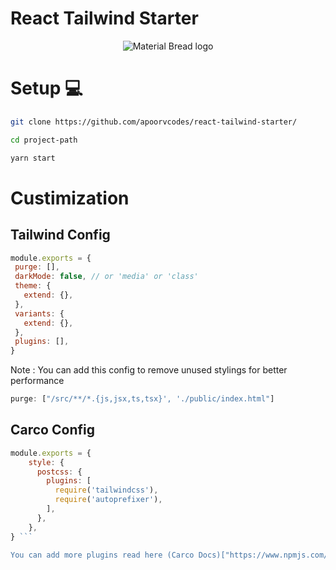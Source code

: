 # React Tailwind Starter

<p align="center">
  <img src="https://cdn.discordapp.com/attachments/783903973878136843/883583890965545020/1_1-zdwf7FmfzCQ1IEw-XGbg-removebg-preview.png" alt="Material Bread logo">
</p>


 # Setup 💻

 ```bash
 git clone https://github.com/apoorvcodes/react-tailwind-starter/
 
 cd project-path
 
 yarn start
 
 ```
 
 # Custimization 
 
 ## Tailwind Config
 ```js
 module.exports = {
  purge: [],
  darkMode: false, // or 'media' or 'class'
  theme: {
    extend: {},
  },
  variants: {
    extend: {},
  },
  plugins: [],
}
```
Note : You can add this config to remove unused stylings for better performance 
```js 
purge: ["/src/**/*.{js,jsx,ts,tsx}', './public/index.html"] 
```
## Carco Config 

```js
module.exports = {
	style: {
	  postcss: {
	    plugins: [
	      require('tailwindcss'),
	      require('autoprefixer'),
	    ],
	  },
	},
} ```

You can add more plugins read here (Carco Docs)["https://www.npmjs.com/package/@craco/craco]
      


